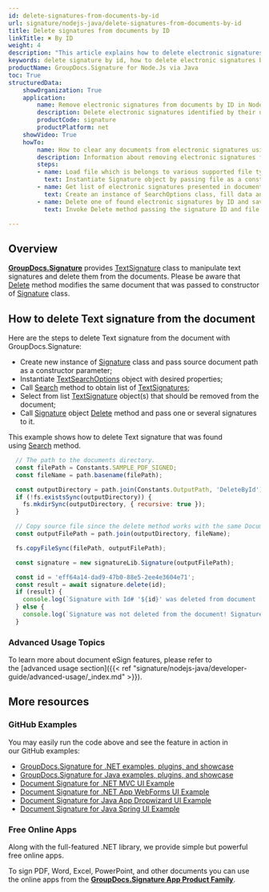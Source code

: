 ```yaml
---
id: delete-signatures-from-documents-by-id
url: signature/nodejs-java/delete-signatures-from-documents-by-id
title: Delete signatures from documents by ID
linkTitle: ✖ By ID
weight: 4
description: "This article explains how to delete electronic signatures by ID with GroupDocs.Signature API."
keywords: delete signature by id, how to delete electronic signatures by ID
productName: GroupDocs.Signature for Node.Js via Java 
toc: True
structuredData:
    showOrganization: True
    application:    
        name: Remove electronic signatures from documents by ID in Node.Js    
        description: Delete electronic signatures identified by their unique ID from documents in convenient way with Node.Js language and GroupDocs.Signature for Node.Js via Java APIs
        productCode: signature
        productPlatform: net 
    showVideo: True
    howTo:
        name: How to clear any documents from electronic signatures using their ID in Node.Js 
        description: Information about removing electronic signatures from documents by their unique ID in Node.Js
        steps:
        - name: Load file which is belongs to various supported file types
          text: Instantiate Signature object by passing file as a constructor parameter. You may provide either file path or file stream. 
        - name: Get list of electronic signatures presented in document 
          text: Create an instance of SearchOptions class, fill data and call Search method of signature to find signatures by ID.
        - name: Delete one of found electronic signatures by ID and save result 
          text: Invoke Delete method passing the signature ID and file path for the signed file. File stream can be used as well.

---
```

## Overview
[**GroupDocs.Signature**](https://products.groupdocs.com/signature/nodejs-java) provides [TextSignature](https://reference.groupdocs.com/signature/nodejs-java/groupdocs.signature.domain/textsignature) class to manipulate text signatures and delete them from the documents.
Please be aware that [Delete](https://reference.groupdocs.com/signature/nodejs-java/groupdocs.signature/signature/delete) method modifies the same document that was passed to constructor of [Signature](https://reference.groupdocs.com/signature/nodejs-java/groupdocs.signature/signature) class.
## How to delete Text signature from the document
Here are the steps to delete Text signature from the document with GroupDocs.Signature:

* Create new instance of [Signature](https://reference.groupdocs.com/signature/nodejs-java/groupdocs.signature/signature) class and pass source document path as a constructor parameter;
* Instantiate [TextSearchOptions](https://reference.groupdocs.com/signature/nodejs-java/groupdocs.signature.options/textsearchoptions) object with desired properties;
* Call [Search](https://reference.groupdocs.com/signature/nodejs-java/groupdocs.signature/signature/search) method to obtain list of [TextSignatures](https://reference.groupdocs.com/signature/nodejs-java/groupdocs.signature.domain/textsignature);
* Select from list [TextSignature](https://reference.groupdocs.com/signature/nodejs-java/groupdocs.signature.domain/textsignature) object(s) that should be removed from the document;
* Call [Signature](https://reference.groupdocs.com/signature/nodejs-java/groupdocs.signature/signature) object [Delete](https://reference.groupdocs.com/signature/nodejs-java/groupdocs.signature/signature/delete) method and pass one or several signatures to it.

This example shows how to delete Text signature that was found using [Search](https://reference.groupdocs.com/signature/nodejs-java/groupdocs.signature/signature/search) method.

```javascript
  // The path to the documents directory.  
  const filePath = Constants.SAMPLE_PDF_SIGNED; 
  const fileName = path.basename(filePath);

  const outputDirectory = path.join(Constants.OutputPath, 'DeleteById');
  if (!fs.existsSync(outputDirectory)) {
    fs.mkdirSync(outputDirectory, { recursive: true });
  }

  // Copy source file since the delete method works with the same Document
  const outputFilePath = path.join(outputDirectory, fileName);

  fs.copyFileSync(filePath, outputFilePath);

  const signature = new signatureLib.Signature(outputFilePath);

  const id = 'eff64a14-dad9-47b0-88e5-2ee4e3604e71';
  const result = await signature.delete(id);
  if (result) {
    console.log(`Signature with Id# '${id}' was deleted from document ['${fileName}'].`);
  } else {
    console.log(`Signature was not deleted from the document! Signature with id# '${id}' was not found!`);
  }
```

### Advanced Usage Topics

To learn more about document eSign features, please refer to the [advanced usage section]({{< ref "signature/nodejs-java/developer-guide/advanced-usage/_index.md" >}}).

## More resources

### GitHub Examples

You may easily run the code above and see the feature in action in our GitHub examples:

* [GroupDocs.Signature for .NET examples, plugins, and showcase](https://github.com/groupdocs-signature/GroupDocs.Signature-for-.NET)
* [GroupDocs.Signature for Java examples, plugins, and showcase](https://github.com/groupdocs-signature/GroupDocs.Signature-for-Java)
* [Document Signature for .NET MVC UI Example](https://github.com/groupdocs-signature/GroupDocs.Signature-for-.NET-MVC)
* [Document Signature for .NET App WebForms UI Example](https://github.com/groupdocs-signature/GroupDocs.Signature-for-.NET-WebForms)
* [Document Signature for Java App Dropwizard UI Example](https://github.com/groupdocs-signature/GroupDocs.Signature-for-Java-Dropwizard)
* [Document Signature for Java Spring UI Example](https://github.com/groupdocs-signature/GroupDocs.Signature-for-Java-Spring)

### Free Online Apps

Along with the full-featured .NET library, we provide simple but powerful free online apps.

To sign PDF, Word, Excel, PowerPoint, and other documents you can use the online apps from the **[GroupDocs.Signature App Product Family](https://products.groupdocs.app/signature/family)**.